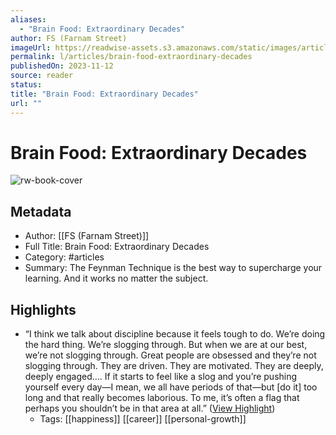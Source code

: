 ```yaml
---
aliases:
  - "Brain Food: Extraordinary Decades"
author: FS (Farnam Street)
imageUrl: https://readwise-assets.s3.amazonaws.com/static/images/article0.00998d930354.png
permalink: l/articles/brain-food-extraordinary-decades
publishedOn: 2023-11-12
source: reader
status: 
title: "Brain Food: Extraordinary Decades"
url: ""
---
```

# Brain Food: Extraordinary Decades

![rw-book-cover](https://readwise-assets.s3.amazonaws.com/static/images/article0.00998d930354.png)

## Metadata

- Author: [[FS (Farnam Street)]]
- Full Title: Brain Food: Extraordinary Decades
- Category: #articles
- Summary: The Feynman Technique is the best way to supercharge your learning. And it works no matter the subject.

## Highlights

- “I think we talk about discipline because it feels tough to do. We’re doing the hard thing. We’re slogging through. But when we are at our best, we’re not slogging through. Great people are obsessed and they’re not slogging through. They are driven. They are motivated. They are deeply, deeply engaged…. If it starts to feel like a slog and you’re pushing yourself every day—I mean, we all have periods of that—but [do it] too long and that really becomes laborious. To me, it’s often a flag that perhaps you shouldn’t be in that area at all.” ([View Highlight](https://read.readwise.io/read/01hf6vtvv35thshp2gtqwg7w60))
    - Tags: [[happiness]] [[career]] [[personal-growth]]
